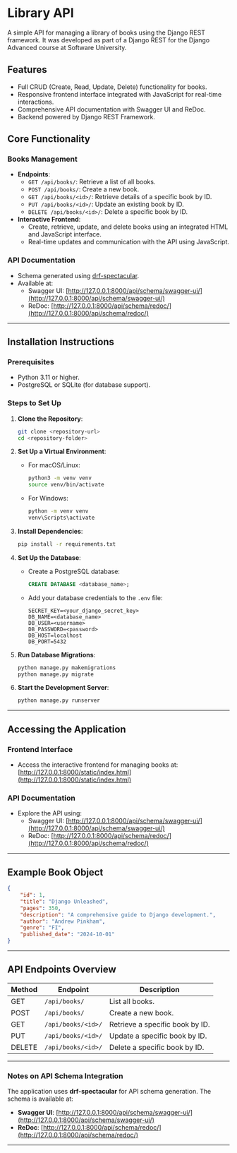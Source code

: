 # Library API
A simple API for managing a library of books using the Django REST framework. It was developed as part of a Django REST for the Django Advanced course at Software University.

## Features
- Full CRUD (Create, Read, Update, Delete) functionality for books.
- Responsive frontend interface integrated with JavaScript for real-time interactions.
- Comprehensive API documentation with Swagger UI and ReDoc.
- Backend powered by Django REST Framework.

## Core Functionality
### Books Management
- **Endpoints**:
  - `GET /api/books/`: Retrieve a list of all books.
  - `POST /api/books/`: Create a new book.
  - `GET /api/books/<id>/`: Retrieve details of a specific book by ID.
  - `PUT /api/books/<id>/`: Update an existing book by ID.
  - `DELETE /api/books/<id>/`: Delete a specific book by ID.
- **Interactive Frontend**:
  - Create, retrieve, update, and delete books using an integrated HTML and JavaScript interface.
  - Real-time updates and communication with the API using JavaScript.

### API Documentation
- Schema generated using [drf-spectacular](https://github.com/tfranzel/drf-spectacular).
- Available at:
  - Swagger UI: [http://127.0.0.1:8000/api/schema/swagger-ui/](http://127.0.0.1:8000/api/schema/swagger-ui/)
  - ReDoc: [http://127.0.0.1:8000/api/schema/redoc/](http://127.0.0.1:8000/api/schema/redoc/)

---

## Installation Instructions

### Prerequisites
- Python 3.11 or higher.
- PostgreSQL or SQLite (for database support).

### Steps to Set Up

1. **Clone the Repository**:
   ```bash
   git clone <repository-url>
   cd <repository-folder>
   ```

2. **Set Up a Virtual Environment**:
   - For macOS/Linux:
     ```bash
     python3 -m venv venv
     source venv/bin/activate
     ```
   - For Windows:
     ```bash
     python -m venv venv
     venv\Scripts\activate
     ```

3. **Install Dependencies**:
   ```bash
   pip install -r requirements.txt
   ```

4. **Set Up the Database**:
   - Create a PostgreSQL database:
     ```sql
     CREATE DATABASE <database_name>;
     ```
   - Add your database credentials to the `.env` file:
     ```plaintext
     SECRET_KEY=<your_django_secret_key>
     DB_NAME=<database_name>
     DB_USER=<username>
     DB_PASSWORD=<password>
     DB_HOST=localhost
     DB_PORT=5432
     ```

5. **Run Database Migrations**:
   ```bash
   python manage.py makemigrations
   python manage.py migrate
   ```

6. **Start the Development Server**:
   ```bash
   python manage.py runserver
   ```

---

## Accessing the Application

### Frontend Interface
- Access the interactive frontend for managing books at:  
  [http://127.0.0.1:8000/static/index.html](http://127.0.0.1:8000/static/index.html)

### API Documentation
- Explore the API using:
  - Swagger UI: [http://127.0.0.1:8000/api/schema/swagger-ui/](http://127.0.0.1:8000/api/schema/swagger-ui/)
  - ReDoc: [http://127.0.0.1:8000/api/schema/redoc/](http://127.0.0.1:8000/api/schema/redoc/)

---

## Example Book Object

```json
{
    "id": 1,
    "title": "Django Unleashed",
    "pages": 350,
    "description": "A comprehensive guide to Django development.",
    "author": "Andrew Pinkham",
    "genre": "FI",
    "published_date": "2024-10-01"
}
```

---

## API Endpoints Overview

| Method | Endpoint                  | Description                       |
|--------|---------------------------|-----------------------------------|
| GET    | `/api/books/`             | List all books.                  |
| POST   | `/api/books/`             | Create a new book.               |
| GET    | `/api/books/<id>/`        | Retrieve a specific book by ID.  |
| PUT    | `/api/books/<id>/`        | Update a specific book by ID.    |
| DELETE | `/api/books/<id>/`        | Delete a specific book by ID.    |

---

### Notes on API Schema Integration
The application uses **drf-spectacular** for API schema generation. The schema is available at:
- **Swagger UI**: [http://127.0.0.1:8000/api/schema/swagger-ui/](http://127.0.0.1:8000/api/schema/swagger-ui/)
- **ReDoc**: [http://127.0.0.1:8000/api/schema/redoc/](http://127.0.0.1:8000/api/schema/redoc/)

---